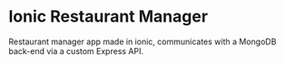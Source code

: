 # Ionic Restaurant Manager

Restaurant manager app made in ionic, communicates with a MongoDB back-end via a custom Express API.
